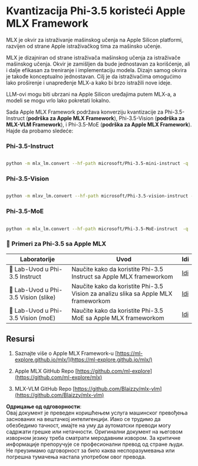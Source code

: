 # **Kvantizacija Phi-3.5 koristeći Apple MLX Framework**

MLX je okvir za istraživanje mašinskog učenja na Apple Silicon platformi, razvijen od strane Apple istraživačkog tima za mašinsko učenje.

MLX je dizajniran od strane istraživača mašinskog učenja za istraživače mašinskog učenja. Okvir je zamišljen da bude jednostavan za korišćenje, ali i dalje efikasan za treniranje i implementaciju modela. Dizajn samog okvira je takođe konceptualno jednostavan. Cilj je da istraživačima omogućimo lako proširenje i unapređenje MLX-a kako bi brzo istražili nove ideje.

LLM-ovi mogu biti ubrzani na Apple Silicon uređajima putem MLX-a, a modeli se mogu vrlo lako pokretati lokalno.

Sada Apple MLX Framework podržava konverziju kvantizacije za Phi-3.5-Instruct (**podrška za Apple MLX Framework**), Phi-3.5-Vision (**podrška za MLX-VLM Framework**), i Phi-3.5-MoE (**podrška za Apple MLX Framework**). Hajde da probamo sledeće:

### **Phi-3.5-Instruct**

```bash

python -m mlx_lm.convert --hf-path microsoft/Phi-3.5-mini-instruct -q

```

### **Phi-3.5-Vision**

```bash

python -m mlxv_lm.convert --hf-path microsoft/Phi-3.5-vision-instruct -q

```

### **Phi-3.5-MoE**

```bash

python -m mlx_lm.convert --hf-path microsoft/Phi-3.5-MoE-instruct  -q

```

### **🤖 Primeri za Phi-3.5 sa Apple MLX**

| Laboratorije    | Uvod | Idi |
| -------- | ------- |  ------- |
| 🚀 Lab-Uvod u Phi-3.5 Instruct  | Naučite kako da koristite Phi-3.5 Instruct sa Apple MLX frameworkom   |  [Idi](../../../../../code/09.UpdateSamples/Aug/mlx-phi35-instruct.ipynb)    |
| 🚀 Lab-Uvod u Phi-3.5 Vision (slike) | Naučite kako da koristite Phi-3.5 Vision za analizu slika sa Apple MLX frameworkom     |  [Idi](../../../../../code/09.UpdateSamples/Aug/mlx-phi35-vision.ipynb)    |
| 🚀 Lab-Uvod u Phi-3.5 Vision (moE)   | Naučite kako da koristite Phi-3.5 MoE sa Apple MLX frameworkom  |  [Idi](../../../../../code/09.UpdateSamples/Aug/mlx-phi35-moe.ipynb)    |

## **Resursi**

1. Saznajte više o Apple MLX Framework-u [https://ml-explore.github.io/mlx/](https://ml-explore.github.io/mlx/)

2. Apple MLX GitHub Repo [https://github.com/ml-explore](https://github.com/ml-explore/mlx)

3. MLX-VLM GitHub Repo [https://github.com/Blaizzy/mlx-vlm](https://github.com/Blaizzy/mlx-vlm)

**Одрицање од одговорности**:  
Овај документ је преведен коришћењем услуга машинског превођења заснованих на вештачкој интелигенцији. Иако се трудимо да обезбедимо тачност, имајте на уму да аутоматски преводи могу садржати грешке или нетачности. Оригинални документ на његовом изворном језику треба сматрати меродавним извором. За критичне информације препоручује се професионални превод од стране људи. Не преузимамо одговорност за било каква неспоразумевања или погрешна тумачења настала употребом овог превода.